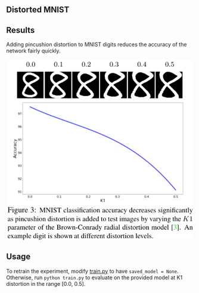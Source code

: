 ## Distorted MNIST

## Results

Adding pincushion distortion to MNIST digits reduces the accuracy of the network fairly quickly.

![Tangent Images](../../images/distorted_mnist.png)

## Usage

To retrain the experiment, modify [train.py](train.py) to have `saved_model = None`. Otherwise, run `python train.py` to evaluate on the provided model at K1 distortion in the range [0.0, 0.5].